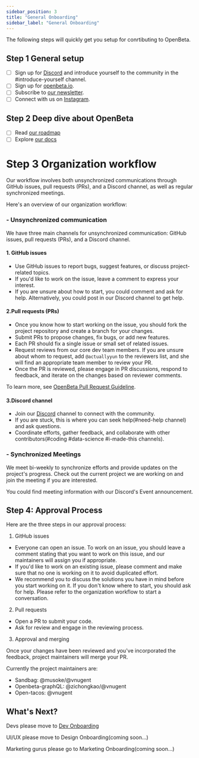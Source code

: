 ```yaml
---
sidebar_position: 3
title: "General Onboarding"
sidebar_label: "General Onboarding"
---
```

The following steps will quickly get you setup for conrtibuting to OpenBeta.
## Step 1  General setup

- [ ] Sign up for [Discord](https://discord.gg/RFufzsqRmJ) and introduce yourself to the community in the #introduce-yourself channel.
- [ ] Sign up for [openbeta.io](https://openbeta.io/).
- [ ] Subscribe to [our newsletter](https://docs.openbeta.io/stay-connected).
- [ ] Connect with us on [Instagram](https://www.instagram.com/openbetaproject/).

## Step 2 Deep dive about OpenBeta

- [ ] Read [our roadmap](https://docs.openbeta.io/introduction/roadmap)
- [ ] Explore [our docs](https://docs.openbeta.io/)

# Step 3 Organization workflow
Our workflow involves both unsynchronized communications through GitHub issues, pull requests (PRs), and a Discord channel, as well as regular synchronized meetings. 

Here's an overview of our organization workflow:

### - Unsynchronized communication

We have three main channels for unsynchronized communication: GitHub issues, pull requests (PRs), and a Discord channel.
#### 1. GitHub issues

- Use GitHub issues to report bugs, suggest features, or discuss project-related topics.
- If you'd like to work on the issue, leave a comment to express your interest.
- If you are unsure about how to start, you could comment and ask for help. Alternatively, you could post in our Discord channel to get help.

#### 2.Pull requests (PRs)

- Once you know how to start working on the issue, you should fork the project repository and create a branch for your changes. 
- Submit PRs to propose changes, fix bugs, or add new features.
- Each PR should fix a single issue or small set of related issues.
- Request reviews from our core dev team members. If you are unsure about whom to request, add `@actuallyyun` to the reviewers list, and she will find an appropriate team member to review your PR.
- Once the PR is reviewed, please engage in PR discussions, respond to feedback, and iterate on the changes based on reviewer comments.

To learn more, see [OpenBeta Pull Request Guideline](./good-pr.md).

#### 3.Discord channel

- Join our [Discord](https://discord.com/invite/ptpnWWNkJx) channel to connect with the community.
- If you are stuck, this is where you can seek help(#need-help channel) and ask questions.
- Coordinate efforts, gather feedback, and collaborate with other contributors(#coding #data-science #i-made-this channels).


### - Synchronized Meetings
We meet bi-weekly to synchronize efforts and provide updates on the project's progress. Check out the current project we are working on and join the meeting if you are interested.

You could find meeting information with our Discord's Event announcement.

## Step 4: Approval Process

Here are the three steps in our approval process:

1. GitHub issues 

- Everyone can open an issue. To work on an issue, you should leave a comment stating that you want to work on this issue, and our maintainers will assign you if appropriate.
- If you'd like to work on an existing issue, please comment and make sure that no one is working on it to avoid duplicated effort.
- We recommend you to discuss the solutions you have in mind before you start working on it. If you don't know where to start, you should ask for help. Please refer to the organization workflow to start a conversation. 

2. Pull requests

- Open a PR to submit your code.
- Ask for review and engage in the reviewing process.

3. Approval and merging

Once your changes have been reviewed and you've incorporated the feedback, project maintainers will merge your PR. 

Currently the project maintainers are: 
- Sandbag: @musoke/@vnugent
- Openbeta-graphQL: @zichongkao/@vnugent
- Open-tacos: @vnugent

## What's Next?
Devs please move to [Dev Onboarding](./dev-onboarding.md)

UI/UX please move to Design Onboarding(coming soon...)

Marketing gurus please go to Marketing Onboarding(coming soon...)